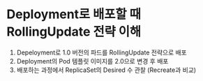 # Deployment로 배포할 때 RollingUpdate 전략 이해

1. Depeloyment로 1.0 버전의 파드를 RollingUpdate 전략으로 배포
2. Deployment의 Pod 템플릿 이미지를 2.0으로 변경 후 배포
3. 배포하는 과정에서 ReplicaSet의 Desired 수 관찰 (Recreate과 비교)
